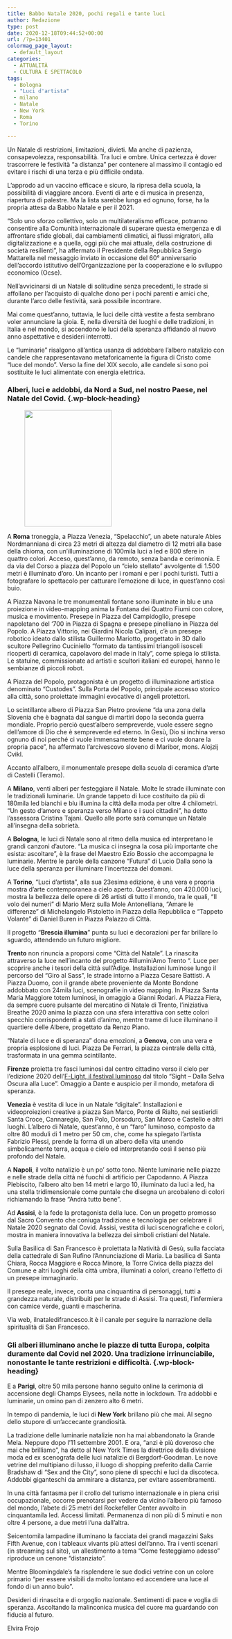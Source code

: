 ```yaml
---
title: Babbo Natale 2020, pochi regali e tante luci
author: Redazione
type: post
date: 2020-12-18T09:44:52+00:00
url: /?p=13401
colormag_page_layout:
  - default_layout
categories:
  - ATTUALITÀ
  - CULTURA E SPETTACOLO
tags:
  - Bologna
  - "Luci d'artista"
  - milano
  - Natale
  - New York
  - Roma
  - Torino

---
```

Un Natale di restrizioni, limitazioni, divieti. Ma anche di pazienza, consapevolezza, responsabilità. Tra luci e ombre. Unica certezza è dover trascorrere le festività “a distanza” per contenere al massimo il contagio ed evitare i rischi di una terza e più difficile ondata.

L’approdo ad un vaccino efficace e sicuro, la ripresa della scuola, la possibilità di viaggiare ancora. Eventi di arte e di musica in presenza, riapertura di palestre. Ma la lista sarebbe lunga ed ognuno, forse, ha la propria attesa da Babbo Natale e per il 2021.

“Solo uno sforzo collettivo, solo un multilateralismo efficace, potranno consentire alla Comunità internazionale di superare questa emergenza e di affrontare sfide globali, dai cambiamenti climatici, ai flussi migratori, alla digitalizzazione e a quella, oggi più che mai attuale, della costruzione di società resilienti”, ha affermato il Presidente della Repubblica Sergio Mattarella nel messaggio inviato in occasione del 60° anniversario dell’accordo istitutivo dell’Organizzazione per la cooperazione e lo sviluppo economico (Ocse). 

Nell’avvicinarsi di un Natale di solitudine senza precedenti, le strade si affollano per l’acquisto di qualche dono per i pochi parenti e amici che, durante l’arco delle festività, sarà possibile incontrare.

Mai come quest’anno, tuttavia, le luci delle città vestite a festa sembrano voler annunciare la gioia. E, nella diversità dei luoghi e delle tradizioni, in Italia e nel mondo, si accendono le luci della speranza affidando al nuovo anno aspettative e desideri interrotti.

Le “luminarie” risalgono all’antica usanza di addobbare l&#8217;albero natalizio con candele che rappresentavano metaforicamente la figura di Cristo come &#8220;luce del mondo&#8221;. Verso la fine del XIX secolo, alle candele si sono poi sostituite le luci alimentate con energia elettrica.

### Alberi, luci e addobbi, da Nord a Sud, nel nostro Paese, nel Natale del Covid. {.wp-block-heading}

<div class="wp-block-image">
  <figure class="alignleft size-large is-resized"><img decoding="async" loading="lazy" src="https://progressonline.it/wp-content/uploads/2020/12/131922822_769700920282336_6812791815695101605_n.jpg" alt="" class="wp-image-13402" width="201" height="268" /></figure>
</div>

A **Roma** troneggia, a Piazza Venezia, “Spelacchio”, un abete naturale Abies Nordmanniana di circa 23 metri di altezza dal diametro di 12 metri alla base della chioma, con un’illuminazione di 100mila luci a led e 800 sfere in quattro colori. Acceso, quest’anno, da remoto, senza banda e cerimonia. E da via del Corso a piazza del Popolo un “cielo stellato” avvolgente di 1.500 metri è illuminato d’oro. Un incanto per i romani e per i pochi turisti. Tutti a fotografare lo spettacolo per catturare l’emozione di luce, in quest’anno così buio.

A Piazza Navona le tre monumentali fontane sono illuminate in blu e una proiezione in video-mapping anima la Fontana dei Quattro Fiumi con colore, musica e movimento. Presepe in Piazza del Campidoglio, presepe napoletano del ‘700 in Piazza di Spagna e presepe pinelliano in Piazza del Popolo. A Piazza Vittorio, nei Giardini Nicola Calipari, c’è un presepe robotico ideato dallo stilista Guillermo Mariotto, progettato in 3D dallo scultore Pellegrino Cuciniello “formato da tantissimi triangoli isosceli ricoperti di ceramica, capolavoro del made in Italy”, come spiega lo stilista. Le statuine, commissionate ad artisti e scultori italiani ed europei, hanno le sembianze di piccoli robot.

A Piazza del Popolo, protagonista è un progetto di illuminazione artistica denominato “Custodes”. Sulla Porta del Popolo, principale accesso storico alla città, sono proiettate immagini evocative di angeli protettori.

Lo scintillante albero di Piazza San Pietro proviene “da una zona della Slovenia che è bagnata dal sangue di martiri dopo la seconda guerra mondiale. Proprio perciò quest’albero sempreverde, vuole essere segno dell’amore di Dio che è sempreverde ed eterno. In Gesù, Dio si inchina verso ognuno di noi perché ci vuole immensamente bene e ci vuole donare la propria pace”, ha affermato l&#8217;arcivescovo sloveno di Maribor, mons. Alojzij Cvikl.

Accanto all’albero, il monumentale presepe della scuola di ceramica d&#8217;arte di Castelli (Teramo).

A **Milano**, venti alberi per festeggiare il Natale. Molte le strade illuminate con le tradizionali luminarie. Un grande tappeto di luce costituito da più di 180mila led bianchi e blu illumina la città della moda per oltre 4 chilometri. “Un gesto d’amore e speranza verso Milano e i suoi cittadini”, ha detto l’assessora Cristina Tajani. Quello alle porte sarà comunque un Natale all’insegna della sobrietà. 

A **Bologna**, le luci di Natale sono al ritmo della musica ed interpretano le grandi canzoni d’autore. “La musica ci insegna la cosa più importante che esista: ascoltare”, è la frase del Maestro Ezio Bossio che accompagna le luminarie. Mentre le parole della canzone “Futura” di Lucio Dalla sono la luce della speranza per illuminare l’incertezza del domani.

A **Torino**, “Luci d’artista”, alla sua 23esima edizione, è una vera e propria mostra d’arte contemporanea a cielo aperto. Quest’anno, con 420.000 luci, mostra la bellezza delle opere di 26 artisti di tutto il mondo, tra le quali, “Il volo dei numeri” di Mario Merz sulla Mole Antonelliana, “Amare le differenze” di Michelangelo Pistoletto in Piazza della Repubblica e “Tappeto Volante” di Daniel Buren in Piazza Palazzo di Città.

Il progetto “**Brescia illumina**” punta su luci e decorazioni per far brillare lo sguardo, attendendo un futuro migliore.

**Trento** non rinuncia a proporsi come “Città del Natale”. La rinascita attraverso la luce nell’incanto del progetto #illuminiAmo Trento “. Luce per scoprire anche i tesori della città sull’Adige. Installazioni luminose lungo il percorso del “Giro al Sass”, le strade intorno a Piazza Cesare Battisti. A Piazza Duomo, con il grande abete proveniente da Monte Bondone addobbato con 24mila luci, scenografie in video mapping. In Piazza Santa Maria Maggiore totem luminosi, in omaggio a Gianni Rodari. A Piazza Fiera, da sempre cuore pulsante del mercatino di Natale di Trento, l’iniziativa Breathe 2020 anima la piazza con una sfera interattiva con sette colori specchio corrispondenti a stati d’animo, mentre trame di luce illuminano il quartiere delle Albere, progettato da Renzo Piano. 

&#8220;Natale di luce e di speranza&#8221; dona emozioni, a **Genova**, con una vera e propria esplosione di luci. Piazza De Ferrari, la piazza centrale della città, trasformata in una gemma scintillante.

**Firenze** proietta tre fasci luminosi dal centro cittadino verso il cielo per l’edizione 2020 dell’<a rel="noreferrer noopener" href="https://www.flightfirenze.it/il-festival/" target="_blank">F-Light, il festival luminoso</a> dal titolo “Sight &#8211; Dalla Selva Oscura alla Luce”. Omaggio a Dante e auspicio per il mondo, metafora di speranza.

**Venezia** è vestita di luce in un Natale “digitale”. Installazioni e videoproiezioni creative a piazza San Marco, Ponte di Rialto, nei sestieridi Santa Croce, Cannaregio, San Polo, Dorsoduro, San Marco e Castello e altri luoghi. L’albero di Natale, quest’anno, è un “faro” luminoso, composto da oltre 80 moduli di 1 metro per 50 cm, che, come ha spiegato l’artista Fabrizio Plessi, prende la forma di un albero della vita unendo simbolicamente terra, acqua e cielo ed interpretando così il senso più profondo del Natale.

A **Napoli**, il volto natalizio è un po&#8217; sotto tono. Niente luminarie nelle piazze e nelle strade della città né fuochi di artificio per Capodanno. A Piazza Plebiscito, l’albero alto ben 14 metri e largo 10, illuminato da luci a led, ha una stella tridimensionale come puntale che disegna un arcobaleno di colori richiamando la frase “Andrà tutto bene”.

Ad **Assisi**, è la fede la protagonista della luce. Con un progetto promosso dal Sacro Convento che coniuga tradizione e tecnologia per celebrare il Natale 2020 segnato dal Covid. Assisi, vestita di luci scenografiche e colori, mostra in maniera innovativa la bellezza dei simboli cristiani del Natale. 

Sulla Basilica di San Francesco è proiettata la Natività di Gesù, sulla facciata della cattedrale di San Rufino l’Annunciazione di Maria. La basilica di Santa Chiara, Rocca Maggiore e Rocca Minore, la Torre Civica della piazza del Comune e altri luoghi della città umbra, illuminati a colori, creano l’effetto di un presepe immaginario.

Il presepe reale, invece, conta una cinquantina di personaggi, tutti a grandezza naturale, distribuiti per le strade di Assisi. Tra questi, l’infermiera con camice verde, guanti e mascherina. 

Via web, ilnataledifrancesco.it è il canale per seguire la narrazione della spiritualità di San Francesco.

### Gli alberi illuminano anche le piazze di tutta Europa, colpita duramente dal Covid nel 2020. Una tradizione irrinunciabile, nonostante le tante restrizioni e difficoltà.  {.wp-block-heading}

E a **Parigi**, oltre 50 mila persone hanno seguito online la cerimonia di accensione degli Champs Elysees, nella notte in lockdown. Tra addobbi e luminarie, un omino pan di zenzero alto 6 metri.

In tempo di pandemia, le luci di **New York** brillano più che mai. Al segno dello stupore di un’accecante grandiosità.

La tradizione delle luminarie natalizie non ha mai abbandonato la Grande Mela. Neppure dopo l’11 settembre 2001. E ora, “anzi è più doveroso che mai che brilliamo”, ha detto al New York Times la direttrice della divisione moda ed ex scenografa delle luci natalizie di Bergdorf-Goodman. Le nove vetrine del multipiano di lusso, il luogo di shopping preferito dalla Carrie Bradshaw di “Sex and the City”, sono piene di specchi e luci da discoteca. Addobbi giganteschi da ammirare a distanza, per evitare assembramenti.

In una città fantasma per il crollo del turismo internazionale e in piena crisi occupazionale, occorre prenotarsi per vedere da vicino l’albero più famoso del mondo, l’abete di 25 metri del Rockefeller Center avvolto in cinquantamila led. Accessi limitati. Permanenza di non più di 5 minuti e non oltre 4 persone, a due metri l’una dall’altra. 

Seicentomila lampadine illuminano la facciata dei grandi magazzini Saks Fifth Avenue, con i tableaux vivants più attesi dell’anno. Tra i venti scenari (in streaming sul sito), un allestimento a tema “Come festeggiamo adesso” riproduce un cenone “distanziato”.

Mentre Bloomingdale’s fa risplendere le sue dodici vetrine con un colore primario “per essere visibili da molto lontano ed accendere una luce al fondo di un anno buio”.

Desideri di rinascita e di orgoglio nazionale. Sentimenti di pace e voglia di speranza. Ascoltando la malinconica musica del cuore ma guardando con fiducia al futuro.

Elvira Frojo